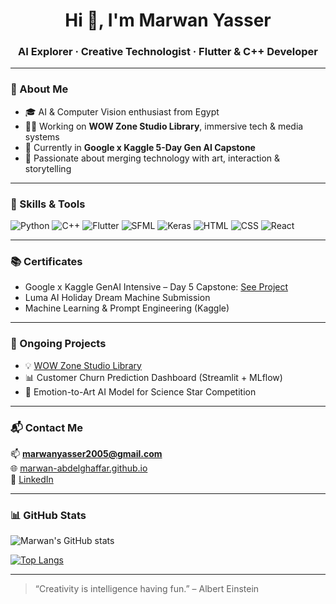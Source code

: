 <h1 align="center">Hi 👋, I'm Marwan Yasser</h1>
<h3 align="center">AI Explorer · Creative Technologist · Flutter & C++ Developer</h3>

---

### 🧠 About Me
- 🎓 AI & Computer Vision enthusiast from Egypt
- 👨‍💻 Working on **WOW Zone Studio Library**, immersive tech & media systems
- 🔭 Currently in **Google x Kaggle 5-Day Gen AI Capstone**
- 💼 Passionate about merging technology with art, interaction & storytelling

---

### 🚀 Skills & Tools
![Python](https://img.shields.io/badge/-Python-333?style=flat&logo=python)
![C++](https://img.shields.io/badge/-C++-00599C?style=flat&logo=c%2B%2B)
![Flutter](https://img.shields.io/badge/-Flutter-02569B?style=flat&logo=flutter)
![SFML](https://img.shields.io/badge/-SFML-2E8B57?style=flat)
![Keras](https://img.shields.io/badge/-Keras-D00000?style=flat&logo=keras)
![HTML](https://img.shields.io/badge/-HTML-E34F26?style=flat&logo=html5)
![CSS](https://img.shields.io/badge/-CSS-1572B6?style=flat&logo=css3)
![React](https://img.shields.io/badge/-React-20232A?style=flat&logo=react)

---

### 📚 Certificates
- Google x Kaggle GenAI Intensive – Day 5 Capstone: [See Project](https://marwan-abdelghaffar.github.io)
- Luma AI Holiday Dream Machine Submission
- Machine Learning & Prompt Engineering (Kaggle)

---

### 🧠 Ongoing Projects
- 💡 [WOW Zone Studio Library](https://marwan-abdelghaffar.github.io)
- 📊 Customer Churn Prediction Dashboard (Streamlit + MLflow)
- 🎨 Emotion-to-Art AI Model for Science Star Competition

---

### 📬 Contact Me
📫 **marwanyasser2005@gmail.com**  
🌐 [marwan-abdelghaffar.github.io](https://marwan-abdelghaffar.github.io)  
💼 [LinkedIn](https://www.linkedin.com/in/marwanyasser2005)

---

### 📊 GitHub Stats

![Marwan's GitHub stats](https://github-readme-stats.vercel.app/api?username=marwanyasser2005&show_icons=true&theme=radical)

[![Top Langs](https://github-readme-stats.vercel.app/api/top-langs/?username=marwanyasser2005&layout=compact)](https://github.com/anuraghazra/github-readme-stats)

---

> “Creativity is intelligence having fun.” – Albert Einstein
